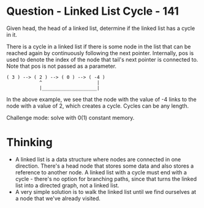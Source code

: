 # Question - Linked List Cycle - 141

Given head, the head of a linked list, determine if the linked list has a cycle in it.

There is a cycle in a linked list if there is some node in the list that can be reached again by
continuously following the next pointer. Internally, pos is used to denote the index of the node
that tail's next pointer is connected to. Note that pos is not passed as a parameter.


```
( 3 ) --> ( 2 ) --> ( 0 ) --> ( -4 )
            ^                    |
            |____________________|
```

In the above example, we see that the node with the value of -4 links to the node with a value of 2,
which creates a cycle. Cycles can be any length.

Challenge mode: solve with 0(1) constant memory.

# Thinking

- A linked list is a data structure where nodes are connected in one direction. There's a head node
  that stores some data and also stores a reference to another node. A linked list with a cycle must
  end with a cycle - there's no option for branching paths, since that turns the linked list into a
  directed graph, not a linked list.
- A very simple solution is to walk the linked list until we find ourselves at a node that we've
  already visited.
